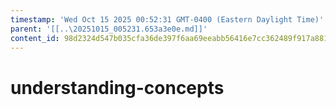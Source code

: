 ```yaml
---
timestamp: 'Wed Oct 15 2025 00:52:31 GMT-0400 (Eastern Daylight Time)'
parent: '[[..\20251015_005231.653a3e0e.md]]'
content_id: 98d2324d547b035cfa36de397f6aa69eeabb56416e7cc362489f917a8812119f
---
```


# understanding-concepts
